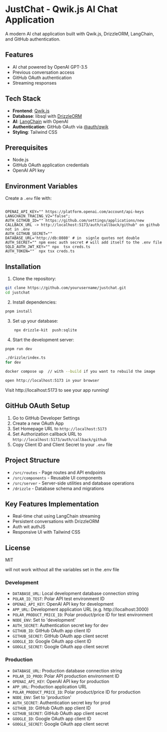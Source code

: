# JustChat - Qwik.js AI Chat Application

A modern AI chat application built with Qwik.js, DrizzleORM, LangChain, and GitHub authentication.

## Features

- AI chat powered by OpenAI GPT-3.5
- Previous conversation access
- GitHub OAuth authentication
- Streaming responses

## Tech Stack

- **Frontend**: [Qwik.js](https://qwik.builder.io/)
- **Database**: libsql with [DrizzleORM](https://orm.drizzle.team/)
- **AI**: [LangChain](https://js.langchain.com/) with OpenAI
- **Authentication**: GitHub OAuth via [@auth/qwik](https://authjs.dev/)
- **Styling**: Tailwind CSS

## Prerequisites

- Node.js
- GitHub OAuth application credentials
- OpenAI API key

## Environment Variables

Create a `.env` file with:

```env

OPENAI_API_KEY="" https://platform.openai.com/account/api-keys
LANGCHAIN_TRACING_V2="false";
AUTH_GITHUB_ID="" https://github.com/settings/applications/new
CALLBACK_URL -> http://localhost:5173/auth/callback/github" on github not in .env
AUTH_GITHUB_SECRET=""
DATABASE_URL='http://db:8080' # in  signle quotes not double
AUTH_SECRET="" npm exec auth secret # will add itself to the .env file
SQLD_AUTH_JWT_KEY="" npx  tsx creds.ts
AUTH_TOKEN=""  npx tsx creds.ts
```

## Installation

1. Clone the repository:

```bash
git clone https://github.com/yourusername/justchat.git
cd justchat
```

2. Install dependencies:

```bash
pnpm install
```

3. Set up your database:

```bash
    npx drizzle-kit  push:sqlite
```

4. Start the development server:

```bash
pnpm run dev
```

```bash
./drizzle/index.ts
for dev

```

```bash
docker compose up  // with --build if you want to rebuild the image

open http://localhost:5173 in your browser


```

Visit http://localhost:5173 to see your app running!

## GitHub OAuth Setup

1. Go to GitHub Developer Settings
2. Create a new OAuth App
3. Set Homepage URL to `http://localhost:5173`
4. Set Authorization callback URL to `http://localhost:5173/auth/callback/github`
5. Copy Client ID and Client Secret to your `.env` file

## Project Structure

- `/src/routes` - Page routes and API endpoints
- `/src/components` - Reusable UI components
- `/src/server` - Server-side utilities and database operations
- `/drizzle` - Database schema and migrations

## Key Features Implementation

- Real-time chat using LangChain streaming
- Persistent conversations with DrizzleORM
- Auth wit authJS
- Responsive UI with Tailwind CSS

## License

MIT

will not work without all the variables set in the .env file

### Development
- `DATABASE_URL`: Local development database connection string
- `POLAR_ID_TEST`: Polar API test environment ID
- `OPENAI_API_KEY`: OpenAI API key for development
- `APP_URL`: Development application URL (e.g. http://localhost:3000)
- `POLAR_PRODUCT_PRICE_ID`: Polar product/price ID for test environment
- `NODE_ENV`: Set to 'development'
- `AUTH_SECRET`: Authentication secret key for dev
- `GITHUB_ID`: GitHub OAuth app client ID
- `GITHUB_SECRET`: GitHub OAuth app client secret
- `GOOGLE_ID`: Google OAuth app client ID
- `GOOGLE_SECRET`: Google OAuth app client secret

### Production
- `DATABASE_URL`: Production database connection string
- `POLAR_ID_PROD`: Polar API production environment ID
- `OPENAI_API_KEY`: OpenAI API key for production
- `APP_URL`: Production application URL
- `POLAR_PRODUCT_PRICE_ID`: Polar product/price ID for production
- `NODE_ENV`: Set to 'production'
- `AUTH_SECRET`: Authentication secret key for prod
- `GITHUB_ID`: GitHub OAuth app client ID
- `GITHUB_SECRET`: GitHub OAuth app client secret
- `GOOGLE_ID`: Google OAuth app client ID
- `GOOGLE_SECRET`: Google OAuth app client secret
